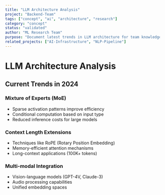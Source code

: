```yaml
---
title: "LLM Architecture Analysis"
project: "Backend-Team"
tags: ["concept", "ai", "architecture", "research"]
category: "concept"
status: "validated"
author: "ML Research Team"
purpose: "Document latest trends in LLM architecture for team knowledge sharing"
related_projects: ["AI-Infrastructure", "NLP-Pipeline"]
---
```


# LLM Architecture Analysis

## Current Trends in 2024

### Mixture of Experts (MoE)
- Sparse activation patterns improve efficiency
- Conditional computation based on input type
- Reduced inference costs for large models

### Context Length Extensions
- Techniques like RoPE (Rotary Position Embedding)
- Memory-efficient attention mechanisms
- Long-context applications (100K+ tokens)

### Multi-modal Integration
- Vision-language models (GPT-4V, Claude-3)
- Audio processing capabilities
- Unified embedding spaces
